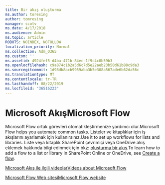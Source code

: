 ```yaml
---
title: Bir akış oluşturma
ms.author: toresing
author: tomresing
manager: scotv
ms.date: 4/17/2018
ms.audience: Admin
ms.topic: article
ROBOTS: NOINDEX, NOFOLLOW
localization_priority: Normal
ms.collection: Adm_O365
ms.custom: ''
ms.assetid: 4924fef5-d4ba-471b-84ec-1f9c4c0b59b3
ms.openlocfilehash: c9a874c1b2a5d6c7d5e22aeb23b50d61b88c9da3
ms.sourcegitcommit: 1d98db8acb9959aba3b5e308a567ade6b62da56c
ms.translationtype: MT
ms.contentlocale: tr-TR
ms.lasthandoff: 08/22/2019
ms.locfileid: "36516223"
---
```

# <a name="microsoft-flow"></a><span data-ttu-id="7d864-102">Microsoft Akış</span><span class="sxs-lookup"><span data-stu-id="7d864-102">Microsoft Flow</span></span>

<span data-ttu-id="7d864-103">Microsoft Flow ortak görevleri otomatikleştirmenize yardımcı olur.</span><span class="sxs-lookup"><span data-stu-id="7d864-103">Microsoft Flow helps you automate common tasks.</span></span> <span data-ttu-id="7d864-104">Listeler ve kitaplıklar için iş akışlarını ayarlamak için kullanırsınız.</span><span class="sxs-lookup"><span data-stu-id="7d864-104">Use it to set up workflows for lists and libraries.</span></span> <span data-ttu-id="7d864-105">Liste veya kitaplık SharePoint çevrimiçi veya OneDrive akış eklemek hakkında bilgi edinmek için bkz: [oluşturma bir akış](https://go.microsoft.com/fwlink/?linkid=869408).</span><span class="sxs-lookup"><span data-stu-id="7d864-105">To learn how to add a flow to a list or library in SharePoint Online or OneDrive, see [Create a flow](https://go.microsoft.com/fwlink/?linkid=869408).</span></span>
  
[<span data-ttu-id="7d864-106">Microsoft Akış ile ilgili videolar</span><span class="sxs-lookup"><span data-stu-id="7d864-106">Videos about Microsoft Flow</span></span>](https://go.microsoft.com/fwlink/?linkid=864641)
  
[<span data-ttu-id="7d864-107">Microsoft Flow Web sitesi</span><span class="sxs-lookup"><span data-stu-id="7d864-107">Microsoft Flow website</span></span>](https://go.microsoft.com/fwlink/?linkid=864642)
  

